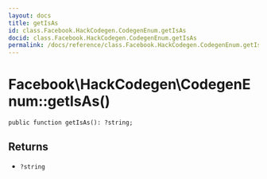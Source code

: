 ```yaml
---
layout: docs
title: getIsAs
id: class.Facebook.HackCodegen.CodegenEnum.getIsAs
docid: class.Facebook.HackCodegen.CodegenEnum.getIsAs
permalink: /docs/reference/class.Facebook.HackCodegen.CodegenEnum.getIsAs.md
---
```

# Facebook\\HackCodegen\\CodegenEnum::getIsAs()




``` Hack
public function getIsAs(): ?string;
```




## Returns




+ ` ?string `